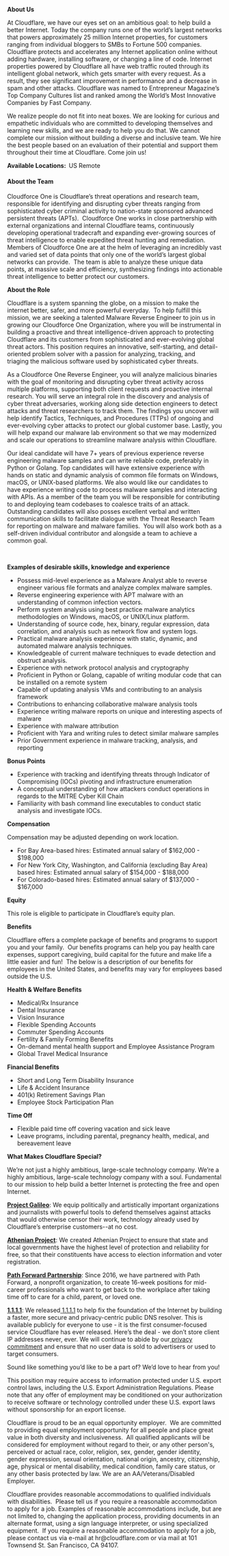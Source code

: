 <div class="content-intro">
	<div><strong>About Us</strong></div>
	<div>
		<p><span style="font-weight: 400;">At Cloudflare, we have our eyes set on an ambitious goal: to help build a better Internet. Today the company runs one of the world’s largest networks that powers approximately 25 million Internet properties, for customers ranging from individual bloggers to SMBs to Fortune 500 companies. Cloudflare protects and accelerates any Internet application online without adding hardware, installing software, or changing a line of code. Internet properties powered by Cloudflare all have web traffic routed through its intelligent global network, which gets smarter with every request. As a result, they see significant improvement in performance and a decrease in spam and other attacks. Cloudflare was named to Entrepreneur Magazine’s Top Company Cultures list and ranked among the World’s Most Innovative Companies by Fast Company.</span><span style="font-weight: 400;">&nbsp;</span></p>
		<p><span style="font-weight: 400;">We realize people do not fit into neat boxes. We are looking for curious and empathetic individuals who are committed to developing themselves and learning new skills, and we are ready to help you do that. We cannot complete our mission without building a diverse and inclusive team. We hire the best people based on an evaluation of their potential and support them throughout their time at Cloudflare. Come join us!&nbsp;</span></p>
	</div>
</div>
<div id="main-content" class="wiki-content">
	<p><strong>Available Locations:&nbsp;&nbsp;</strong>US Remote</p>
	<h4 id="MalwareReverseEngineer-AbouttheTeam"><strong>About the Team</strong></h4>
	<p>Cloudforce One is Cloudflare’s threat operations and research team, responsible for identifying and disrupting cyber threats ranging from sophisticated cyber criminal activity to nation-state sponsored advanced persistent threats (APTs).&nbsp; Cloudforce One works in close partnership with external organizations and internal Cloudflare teams, continuously developing operational tradecraft and expanding ever-growing sources of threat intelligence to enable expedited threat hunting and remediation.&nbsp; Members of Cloudforce One are at the helm of leveraging an incredibly vast and varied set of data points that only one of the world’s largest global networks can provide.&nbsp; The team is able to analyze these unique data points, at massive scale and efficiency, synthesizing findings into actionable threat intelligence to better protect our customers.</p>
	<p><strong>About the Role</strong></p>
	<p>Cloudflare is a system spanning the globe, on a mission to make the internet better, safer, and more powerful everyday.&nbsp; To help fulfill this mission, we are seeking a talented Malware Reverse Engineer to join us in growing our Cloudforce One Organization, where you will be instrumental in building a proactive and threat intelligence-driven approach to protecting Cloudflare and its customers from sophisticated and ever-evolving global threat actors. This position requires an innovative, self-starting, and detail-oriented problem solver with a passion for analyzing, tracking, and triaging&nbsp;the malicious software used by&nbsp;sophisticated cyber threats.</p>
	<p>As a Cloudforce One Reverse Engineer, you will analyze malicious binaries with the goal of&nbsp;monitoring and disrupting&nbsp;cyber threat activity&nbsp;across multiple platforms, supporting both client requests and proactive internal research.&nbsp;You will serve an integral role in the&nbsp;discovery and analysis of cyber threat adversaries, working along side detection engineers&nbsp;to detect attacks&nbsp;and threat researchers to track them.&nbsp;The findings you uncover&nbsp;will help identify Tactics, Techniques, and Procedures (TTPs) of ongoing and ever-evolving cyber attacks to protect our global customer base. Lastly, you will help expand our malware lab environment&nbsp;so that we may modernized and scale our operations to streamline malware analysis within Cloudflare.</p>
	<p>Our ideal candidate will have 7+ years of previous experience reverse engineering malware samples&nbsp;and can write reliable code, preferably in Python or Golang. Top&nbsp;candidates will have extensive experience with hands on static and dynamic analysis of common file formats on Windows, macOS, or UNIX-based platforms.&nbsp;We also would like our candidates to have experience writing code to process malware samples and interacting with APIs.&nbsp;As a member of the team you&nbsp;will be responsible for&nbsp;contributing to and deploying team codebases to coalesce traits of an attack. Outstanding candidates will also posses excellent verbal and written communication skills to facilitate dialogue with the Threat Research Team for reporting on malware and malware families.&nbsp; You will also work both as a self-driven individual contributor and alongside a team to achieve a common goal.&nbsp;</p>
	<p>&nbsp;</p>
	<p><strong>Examples of desirable skills, knowledge and experience</strong></p>
	<ul>
		<li>Possess mid-level experience as a Malware Analyst able&nbsp;to reverse engineer various file formats and analyze complex malware samples.</li>
		<li>Reverse engineering experience with APT malware with an understanding of common infection vectors.</li>
		<li>Perform system analysis using best practice malware analytics methodologies on Windows, macOS, or UNIX/Linux platform.</li>
		<li>Understanding of source code, hex, binary, regular expression, data correlation, and analysis such as network flow and system logs.</li>
		<li>Practical malware analysis experience with static, dynamic, and automated malware analysis techniques.</li>
		<li>Knowledgeable of current malware techniques to evade detection and obstruct analysis.</li>
		<li>Experience with network protocol analysis and cryptography</li>
		<li>Proficient in Python or Golang, capable of writing modular code that can be installed on a remote system</li>
		<li>Capable of updating analysis VMs and contributing to an analysis framework</li>
		<li>Contributions to&nbsp;enhancing collaborative malware analysis tools</li>
		<li>Experience writing malware reports on unique and interesting aspects of malware</li>
		<li>Experience with malware attribution</li>
		<li>Proficient with Yara and writing rules to detect similar malware samples</li>
		<li>Prior Government experience in malware tracking, analysis, and reporting</li>
	</ul>
	<p><strong>Bonus Points</strong></p>
	<ul>
		<li>Experience with tracking and identifying threats through Indicator of Compromising (IOCs) pivoting and infrastructure enumeration&nbsp;</li>
		<li>A conceptual understanding of how attackers conduct operations in regards to the MITRE Cyber Kill Chain</li>
		<li>Familiarity with bash command line executables to conduct static analysis and investigate IOCs.</li>
	</ul>
	<p><strong>Compensation</strong></p>
	<p>Compensation may be adjusted depending on work location.</p>
	<ul>
		<li style="font-weight: 400;"><span style="font-weight: 400;">For Bay Area-based hires: Estimated annual salary of $162,000 - $198,000</span></li>
		<li><span style="font-weight: 400;">For New York City, Washington, and California (excluding Bay Area) based hires: Estimated annual salary of $154,000 - $188,000</span></li>
		<li><span style="font-weight: 400;">For Colorado-based hires: Estimated annual salary of $137,000 - $167,000</span></li>
	</ul>
	<p><strong>Equity</strong></p>
	<p>This role is eligible to participate in Cloudflare’s equity plan.</p>
	<p><strong>Benefits</strong></p>
	<p>Cloudflare offers a complete package of benefits and programs to support you and your family.&nbsp; Our benefits programs can help you pay health care expenses, support caregiving, build capital for the future and make life a little easier and fun!&nbsp; The below is a description of our benefits for employees in the United States, and benefits may vary for employees based outside the U.S.</p>
	<p><strong>Health &amp; Welfare Benefits</strong></p>
	<ul>
		<li>Medical/Rx Insurance</li>
		<li>Dental Insurance</li>
		<li>Vision Insurance</li>
		<li>Flexible Spending Accounts</li>
		<li>Commuter Spending Accounts</li>
		<li>Fertility &amp; Family Forming Benefits</li>
		<li>On-demand mental health support and Employee Assistance Program</li>
		<li>Global Travel Medical Insurance</li>
	</ul>
	<p><strong>Financial Benefits</strong></p>
	<ul>
		<li>Short and Long Term Disability Insurance</li>
		<li>Life &amp; Accident Insurance</li>
		<li>401(k) Retirement Savings Plan</li>
		<li>Employee Stock Participation Plan</li>
	</ul>
	<p><strong>Time Off</strong></p>
	<ul>
		<li>Flexible paid time off covering vacation and sick leave</li>
		<li>Leave programs, including parental, pregnancy health, medical, and bereavement leave</li>
	</ul>
</div>
<div id="likes-and-labels-container">
	<div id="likes-section" class="no-print"></div>
</div>
<div class="content-conclusion">
	<p><strong>What Makes Cloudflare Special?</strong></p>
	<p><span style="font-weight: 400;">We’re not just a highly ambitious, large-scale technology company. We’re a highly ambitious, large-scale technology company with a soul. Fundamental to our mission to help build a better Internet is protecting the free and open Internet.</span></p>
	<p><a href="https://blog.cloudflare.com/protecting-free-expression-online/"><strong>Project Galileo</strong></a><span style="font-weight: 400;">: We equip politically and artistically important organizations and journalists with powerful tools to defend themselves against attacks that would otherwise censor their work, technology already used by Cloudflare’s enterprise customers--at no cost.</span></p>
	<p><strong><a href="https://www.cloudflare.com/athenian/">Athenian Project</a></strong><span style="font-weight: 400;">: We created Athenian Project to ensure that state and local governments have the highest level of protection and reliability for free, so that their constituents have access to election information and voter registration.</span></p>
	<p><a href="https://blog.cloudflare.com/tag/path-forward/"><strong>Path Forward Partnership</strong></a><span style="font-weight: 400;">: Since 2016, we have partnered with Path Forward, a nonprofit organization, to create 16-week positions for mid-career professionals who want to get back to the workplace after taking time off to care for a child, parent, or loved one.</span></p>
	<p><a href="https://1.1.1.1/"><strong>1.1.1.1</strong></a><span style="font-weight: 400;">: We released</span><a href="https://1.1.1.1/"> <span style="font-weight: 400;">1.1.1.1</span></a><span style="font-weight: 400;"> to help fix the foundation of the Internet by building a faster, more secure and privacy-centric public DNS resolver. This is available publicly for everyone to use - it is the first consumer-focused service Cloudflare has ever released. Here’s the deal - we don’t store client IP addresses never, ever. We will continue to abide by our</span><a href="https://developers.cloudflare.com/1.1.1.1/privacy/public-dns-resolver"> privacy commitment</a><span style="font-weight: 400;"> and ensure that no user data is sold to advertisers or used to target consumers.</span></p>
	<p><span style="font-weight: 400;">Sound like something you’d like to be a part of? We’d love to hear from you!</span></p>
	<p><span style="font-weight: 400;">This position may require access to information protected under U.S. export control laws, including the U.S. Export Administration Regulations. Please note that any offer of employment may be conditioned on your authorization to receive software or technology controlled under these U.S. export laws without sponsorship for an export license.</span></p>
	<p><span style="font-weight: 400;">Cloudflare is proud to be an equal opportunity employer. &nbsp;We are committed to providing equal employment opportunity for all people and place great value in both diversity and inclusiveness. &nbsp;All qualified applicants will be considered for employment without regard to their, or any other person's, perceived or actual</span> <span style="font-weight: 400;">race, color, religion, sex, gender, gender identity, gender expression, sexual orientation, national origin, ancestry, citizenship, age, physical or mental disability, medical condition, family care status, or any other basis protected by law. </span><span style="font-weight: 400;">We are an AA/Veterans/Disabled Employer.</span></p>
	<p><span style="font-weight: 400;">Cloudflare provides reasonable accommodations to qualified individuals with disabilities. &nbsp;Please tell us if you require a reasonable accommodation to apply for a job. Examples of reasonable accommodations include, but are not limited to, changing the application process, providing documents in an alternate format, using a sign language interpreter, or using specialized equipment. &nbsp;If you require a reasonable accommodation to apply for a job, please contact us via e-mail at </span><span style="font-weight: 400;">hr@cloudflare.com</span><span style="font-weight: 400;"> or via mail at 101 Townsend St. San Francisco, CA 94107.</span></p>
</div>